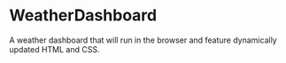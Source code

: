 # WeatherDashboard
A weather dashboard that will run in the browser and feature dynamically updated HTML and CSS.
